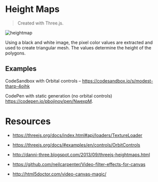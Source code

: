 # Height Maps

> Created with Three.js. 

![heightmap](https://i.imgur.com/OgAfytH.png)

Using a black and white image, the pixel color values are extracted and used to create triangular mesh. The values determine the height of the polygons. 

## Examples 

CodeSandbox with Orbital controls – https://codesandbox.io/s/modest-tharp-4oihk

CodePen with static generation (no orbital controls) https://codepen.io/pbojinov/pen/NwexpM.


# Resources
 
* https://threejs.org/docs/index.html#api/loaders/TextureLoader

* https://threejs.org/docs/#examples/en/controls/OrbitControls

* http://danni-three.blogspot.com/2013/09/threejs-heightmaps.html

* https://github.com/neilcarpenter/Video-filter-effects-for-canvas
  
* http://html5doctor.com/video-canvas-magic/
